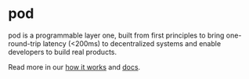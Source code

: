 # pod

pod is a programmable layer one, built from first principles to bring one-round-trip latency (<200ms) 
to decentralized systems and enable developers to build real products.

Read more in our [how it works](https://pod.network/how-it-works) and [docs](https://docs.pod.network/).
